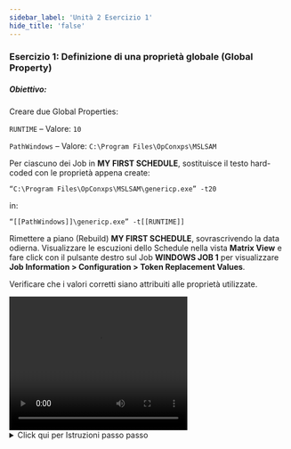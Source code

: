 ```yaml
---
sidebar_label: 'Unità 2 Esercizio 1'
hide_title: 'false'
---
```


### Esercizio 1: Definizione di una proprietà globale (Global Property)

##### Obiettivo:

Creare due Global Properties:

```RUNTIME``` – Valore: ```10```

```PathWindows``` – Valore: ```C:\Program Files\OpConxps\MSLSAM```


Per ciascuno dei Job in **MY FIRST SCHEDULE**, sostituisce il testo hard-coded con le proprietà appena create:

```“C:\Program Files\OpConxps\MSLSAM\genericp.exe” -t20```

in:

```“[[PathWindows]]\genericp.exe” -t[[RUNTIME]]```

Rimettere a piano (Rebuild) **MY FIRST SCHEDULE**, sovrascrivendo la data odierna. Visualizzare le escuzioni dello Schedule nella vista **Matrix View** e fare click con il pulsante destro sul Job **WINDOWS JOB 1** per visualizzare **Job Information > Configuration > Token Replacement Values**.

Verificare che i valori corretti siano attribuiti alle proprietà utilizzate.


<div>
<video width="320" height="240" controls>
  <source src="videobasic/U2E1.mp4" type="video/mp4"></source>
Your browser does not support the video tag.
</video>
</div>

<details>

<summary>Click qui per Istruzioni passo passo</summary>

1. Nel menu **Amministrazione**, Doppio-Click sulle **Global Properties**.
2. Click sul pulsante **Add** nella barra degli strumenti delle **Global Properties**.
3. Nella casella di testo **Name** digitare ```RUNTIME```.
4. Aggiungere questa **Documentazione** alla **Global Property**: 
    * Questa proprietà contiene il valore in secondi utilizzato dal programma per la sua esecuzione.
5. Nella casella di testo **Value**, digitare ```10```.
  * **Non selezionare l'opzione Encrypted.**
6. Fare click sul pulsante **Save** nella barra strumenti delle Global Properties.
7. Fare click sul pulsante **Add** nella barra strumenti delle Global Properties.
8. Nella casella di testo **Name** digitare PathWindows.
9. Aggiungere la Documentazione alla Global Property.
10. Nel **Value** della casella di testo:

```C:\Program Files\OpConxps\MSLSAM```

11. Fare click sul pulsante Save nella barra strumenti delle Global Properties.
12. Chiudere la scheda Global Properties.
13. Nel Menù Amministrazione, fare click su Job Master.
14. Nella lista a discesa Schedule, selezionare My First Schedule.
15. Nella lista a discesa Job, selezionare Windows Job 1.
16. Aggiornate la linea di comando per usare le nuove proprietà al posto del testo hard-coded. 

* Cambiate il seguente valore:

```“C:\Program Files\OpConxps\MSLSAM\genericp.exe” –t20```  

in:

```“[[PathWindows]]\genericp.exe” –t[[RUNTIME]]```

17. Fare click sul pulsante **Save**.
18. Ripetere per il Job **Windows Job 2** fino **Windows Job 5**.
19. Chiudere la scheda **Job Master**.
20. Aprire la vista **List** o **Matrix**.
21. Selezionare la data corrente.
22. Verificare che **My First Schedule** sia completato.
  * **_Se non completato, allora è necessario mettere in Cancel tutti Jobs non terminati per chiudere lo Schedule_**.
23. Aprire la schermata **Schedule Build**.
24. Selezionare **My First Schedule** dal riquadro **Schedule Selection**.
25. Selezionare l'opzione **Overwrite Existing Schedule**.
26. Fare click sul pulsante **Build**.
27. Selezionare l'opzione **Released**.
28. Fare click sul pulsante **OK**.
29. Chiudere la schermata **Build Schedules**.
30. Aprire la vista **List** o **Matrix**.
31. Selezionare la data corrente.
32. Espandere (se nella vista **List**) or fare click (se nella vista **Matrix**) **My First Schedule**.
33. Verificare che tutti i Job siano nello stato **Finished OK**.
34. Cliccare con il tasto destro del mouse su **Windows Job 1**.
35. Selezionare **Job Information**.
36. Fare click sulla scheda **Configuration**.
37. Selezionare la riga **Token Replacement** Values nella griglia.
38. Verificare che il corretto valore sia stato atribuito a ciascuna Global Property nella riga Token Replacement Values.
39. Fare Click su **OK** e chiudere la vista **List/Matrix**.

</details>